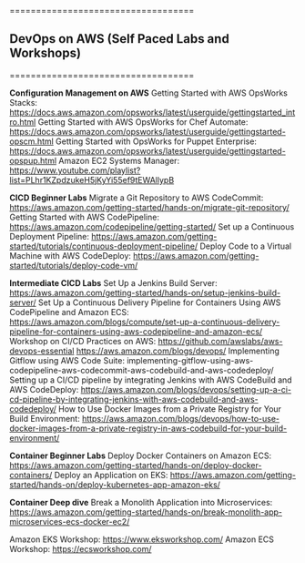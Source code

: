 
===================================
## DevOps on AWS (Self Paced Labs and Workshops)
===================================

**Configuration Management on AWS**
Getting Started with AWS OpsWorks Stacks: https://docs.aws.amazon.com/opsworks/latest/userguide/gettingstarted_intro.html
Getting Started with AWS OpsWorks for Chef Automate: https://docs.aws.amazon.com/opsworks/latest/userguide/gettingstarted-opscm.html
Getting Started with OpsWorks for Puppet Enterprise: https://docs.aws.amazon.com/opsworks/latest/userguide/gettingstarted-opspup.html
Amazon EC2 Systems Manager: https://www.youtube.com/playlist?list=PLhr1KZpdzukeH5jKyYi55ef9tEWAllypB


**CICD Beginner Labs**
Migrate a Git Repository to AWS CodeCommit: https://aws.amazon.com/getting-started/hands-on/migrate-git-repository/
Getting Started with AWS CodePipeline: https://aws.amazon.com/codepipeline/getting-started/
Set up a Continuous Deployment Pipeline: https://aws.amazon.com/getting-started/tutorials/continuous-deployment-pipeline/
Deploy Code to a Virtual Machine with AWS CodeDeploy: https://aws.amazon.com/getting-started/tutorials/deploy-code-vm/

**Intermediate CICD Labs**
Set Up a Jenkins Build Server: https://aws.amazon.com/getting-started/hands-on/setup-jenkins-build-server/
Set Up a Continuous Delivery Pipeline for Containers Using AWS CodePipeline and Amazon ECS: https://aws.amazon.com/blogs/compute/set-up-a-continuous-delivery-pipeline-for-containers-using-aws-codepipeline-and-amazon-ecs/
Workshop on CI/CD Practices on AWS: https://github.com/awslabs/aws-devops-essential
https://aws.amazon.com/blogs/devops/
Implementing Gitflow using AWS Code Suite: implementing-gitflow-using-aws-codepipeline-aws-codecommit-aws-codebuild-and-aws-codedeploy/
Setting up a CI/CD pipeline by integrating Jenkins with AWS CodeBuild and AWS CodeDeploy: https://aws.amazon.com/blogs/devops/setting-up-a-ci-cd-pipeline-by-integrating-jenkins-with-aws-codebuild-and-aws-codedeploy/
How to Use Docker Images from a Private Registry for Your Build Environment: https://aws.amazon.com/blogs/devops/how-to-use-docker-images-from-a-private-registry-in-aws-codebuild-for-your-build-environment/

**Container Beginner Labs**
Deploy Docker Containers on Amazon ECS: https://aws.amazon.com/getting-started/hands-on/deploy-docker-containers/
Deploy an Application on EKS: https://aws.amazon.com/getting-started/hands-on/deploy-kubernetes-app-amazon-eks/


**Container Deep dive**
Break a Monolith Application into Microservices:
https://aws.amazon.com/getting-started/hands-on/break-monolith-app-microservices-ecs-docker-ec2/

Amazon EKS Workshop: https://www.eksworkshop.com/
Amazon ECS Workshop: https://ecsworkshop.com/